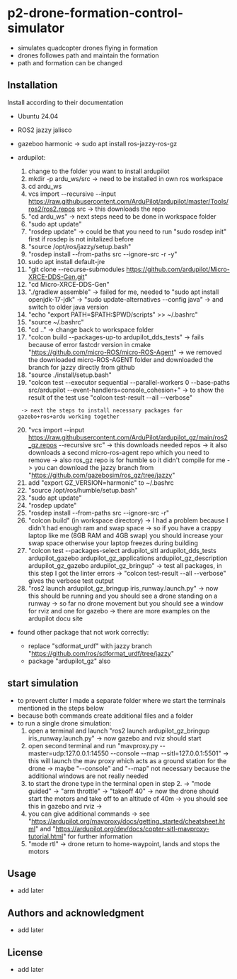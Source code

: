 # p2-drone-formation-control-simulator

- simulates quadcopter drones flying in formation
- drones followes path and maintain the formation
- path and formation can be changed

## Installation
Install according to their documentation
- Ubuntu 24.04 
- ROS2 jazzy jalisco  
- gazeboo harmonic -> sudo apt install ros-jazzy-ros-gz 
- ardupilot:
    1. change to the folder you want to install ardupilot 
    2. mkdir -p ardu_ws/src
        -> need to be installed in own ros workspace        
    3. cd ardu_ws
    4. vcs import --recursive --input  https://raw.githubusercontent.com/ArduPilot/ardupilot/master/Tools/ros2/ros2.repos src
        -> this downloads the repo
    4. "cd ardu_ws"
        -> next steps need to be done in workspace folder
    5. "sudo apt update" 
    6. "rosdep update"
        -> could be that you need to run "sudo rosdep init" first if rosdep is not initalized before
    7. "source /opt/ros/jazzy/setup.bash"
    8. "rosdep install --from-paths src --ignore-src -r -y"
    9. sudo apt install default-jre
    10. "git clone --recurse-submodules https://github.com/ardupilot/Micro-XRCE-DDS-Gen.git"
    11. "cd Micro-XRCE-DDS-Gen"
    12. "./gradlew assemble"
        -> failed for me, needed to "sudo apt install openjdk-17-jdk"
        -> "sudo update-alternatives --config java"
        -> and switch to older java version 
    14. "echo "export PATH=\$PATH:$PWD/scripts" >> ~/.bashrc"
    15. "source ~/.bashrc"
    16. "cd .."
        -> change back to workspace folder
    17. "colcon build --packages-up-to ardupilot_dds_tests"
        -> fails because of error fastcdr version in cmake
           "https://github.com/micro-ROS/micro-ROS-Agent"
        -> we removed the downloaded micro-ROS-AGENT folder 
           and downloaded the branch for jazzy directly from github
    18. "source ./install/setup.bash"
    19. "colcon test --executor sequential --parallel-workers 0 --base-paths src/ardupilot --event-handlers=console_cohesion+"
        -> to show the result of the test use "colcon test-result --all --verbose"
        
       -> next the steps to install necessary packages for gazebo+ros+ardu working together 
    20. "vcs import --input https://raw.githubusercontent.com/ArduPilot/ardupilot_gz/main/ros2_gz.repos --recursive src"
        -> this downloads needed repos
        -> it also downloads a second micro-ros-agent repo which you need to remove 
        -> also ros_gz repo is for humble so it didn't compile for me
        -> you can download the jazzy branch from "https://github.com/gazebosim/ros_gz/tree/jazzy"
    21. add "export GZ_VERSION=harmonic" to ~/.bashrc
    22. "source /opt/ros/humble/setup.bash"
    23. "sudo apt update"
    24. "rosdep update"
    25. "rosdep install --from-paths src --ignore-src -r"    
    26. "colcon build" (in workspace directory)
        -> I had a problem because I didn't had enough ram and swap space 
        -> so if you have a crappy laptop like me (8GB RAM and 4GB swap) you should increase your swap space otherwise 
           your laptop freezes during building 
    27. "colcon test --packages-select ardupilot_sitl ardupilot_dds_tests ardupilot_gazebo ardupilot_gz_applications ardupilot_gz_description ardupilot_gz_gazebo ardupilot_gz_bringup"
        -> test all packages, in this step I got the linter errors
        -> "colcon test-result --all --verbose" gives the verbose test output
    28. "ros2 launch ardupilot_gz_bringup iris_runway.launch.py"
        -> now this should be running and you should see a drone standing on a runway
        -> so far no drone movement but you should see a  window for rviz and  one for gazebo 
        -> there are more examples on the ardupilot docu site

- found other package that not work correctly:
    - replace "sdformat_urdf" with jazzy branch "https://github.com/ros/sdformat_urdf/tree/jazzy"
    - package "ardupilot_gz" also  

## start simulation

- to prevent clutter I made a separate folder where we start the terminals mentioned in the steps below
- because both commands create additional files and a folder 
- to run a single drone simulation:
    1. open a terminal and launch "ros2 launch ardupilot_gz_bringup iris_runway.launch.py"
        -> now gazebo and rviz should start
    2. open second terminal and run "mavproxy.py --master=udp:127.0.0.1:14550  --console --map --sitl=127.0.0.1:5501"
        -> this will launch the mav proxy which acts as a ground station for the drone
        -> maybe "--console" and "--map" not necessary because the additional windows are not really needed
    3. to start the drone type in the terminal open in step 2.
        -> "mode guided"
        -> "arm throttle"
        -> "takeoff 40"
        -> now the drone should start the motors and take off to an altitude of 40m
        -> you should see this in gazebo and rviz
        -> 
    4. you can give additional commands
        -> see "https://ardupilot.org/mavproxy/docs/getting_started/cheatsheet.html"
           and "https://ardupilot.org/dev/docs/copter-sitl-mavproxy-tutorial.html"
           for further information
    5. "mode rtl"
        -> drone return to home-waypoint, lands and stops the motors

## Usage
- add later

## Authors and acknowledgment
- add later

## License
- add later


